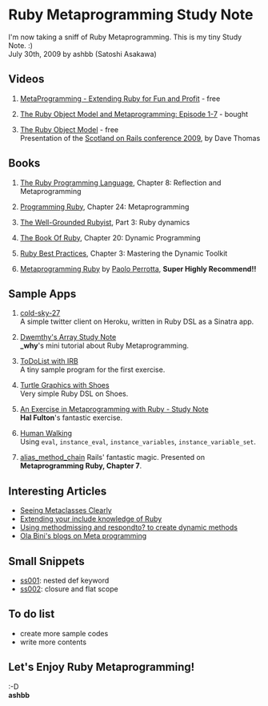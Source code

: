 Ruby Metaprogramming Study Note
===============================
I'm now taking a sniff of Ruby Metaprogramming. This is my tiny Study Note. :)   
July 30th, 2009 by ashbb (Satoshi Asakawa)


Videos
------
1. [MetaProgramming - Extending Ruby for Fun and Profit](http://www.infoq.com/presentations/metaprogramming-ruby) - free

2. [The Ruby Object Model and Metaprogramming: Episode 1-7](http://www.pragprog.com/screencasts/v-dtrubyom/the-ruby-object-model-and-metaprogramming) - bought

3. [The Ruby Object Model](http://scotland-on-rails.s3.amazonaws.com/2A04_DaveThomas-SOR.mp4) - free   
Presentation of the [Scotland on Rails conference 2009](http://www.rubyinside.com/scotland-on-rails-presentations-now-online-27-awesome-videos-1799.html), by Dave Thomas


Books
-----
1. [The Ruby Programming Language](http://oreilly.com/catalog/9780596516178/), Chapter 8: Reflection and Metaprogramming

2. [Programming Ruby](http://www.pragprog.com/titles/ruby3/programming-ruby-1-9), Chapter 24: Metaprogramming

3. [The Well-Grounded Rubyist](http://www.manning.com/black2/), Part 3: Ruby dynamics

4. [The Book Of Ruby](http://www.sapphiresteel.com/The-Book-Of-Ruby), Chapter 20: Dynamic Programming

5. [Ruby Best Practices](http://oreilly.com/catalog/9780596156749/), Chapter 3: Mastering the Dynamic Toolkit

6. [Metaprogramming Ruby](http://www.pragprog.com/titles/ppmetr/metaprogramming-ruby) by [Paolo Perrotta](http://rubylearning.com/blog/2009/07/01/interview-author-paolo-perrotta/), **Super Highly Recommend!!**


Sample Apps
-----------
1. [cold-sky-27](http://github.com/ashbb/cold-sky-27/tree/master)   
  A simple twitter client on Heroku, written in Ruby DSL as a Sinatra app.

2. [Dwemthy's Array Study Note](http://github.com/ashbb/dwemthys_array_study_note/tree/master)   
  **\_why**'s mini tutorial about Ruby Metaprogramming.

3. [ToDoList with IRB](http://github.com/ashbb/ruby_metaprogramming_study_note/tree/master/notes/ToDoList_with_IRB.md)   
  A tiny sample program for the first exercise.

4. [Turtle Graphics with Shoes](http://github.com/ashbb/ruby_metaprogramming_study_note/tree/master/notes/Turtle_Graphics_with_Shoes.md)   
  Very simple Ruby DSL on Shoes.

5. [An Exercise in Metaprogramming with Ruby - Study Note](http://github.com/ashbb/ruby_metaprogramming_study_note/tree/master/notes/An_Exercise_in_Metaprogramming_with_Ruby.md)   
  **Hal Fulton**'s fantastic exercise.

6. [Human Walking](http://github.com/ashbb/ruby_metaprogramming_study_note/tree/master/notes/Human_Walking.md)   
  Using `eval`, `instance_eval`, `instance_variables`, `instance_variable_set`. 

7. [alias\_method\_chain](http://github.com/ashbb/ruby_metaprogramming_study_note/tree/master/notes/alias_method_chain.md)
  Rails' fantastic magic. Presented on **Metaprogramming Ruby, Chapter 7**.


Interesting Articles
--------------------
- [Seeing Metaclasses Clearly](http://whytheluckystiff.net/articles/seeingMetaclassesClearly.html)
- [Extending your include knowledge of Ruby](http://macournoyer.wordpress.com/2007/07/06/extending-your-include-knowledge-of-ruby/)
- [Using methodmissing and respondto? to create dynamic methods](http://technicalpickles.com/posts/using-method_missing-and-respond_to-to-create-dynamic-methods)
- [Ola Bini's blogs on Meta programming](http://ola-bini.blogspot.com/search/label/metaprogramming)


Small Snippets
--------------
- [ss001](http://github.com/ashbb/ruby_metaprogramming_study_note/tree/master/snippets/ss001.md): nested def keyword
- [ss002](http://github.com/ashbb/ruby_metaprogramming_study_note/tree/master/snippets/ss002.md): closure and flat scope


To do list
----------
- create more sample codes   
- write more contents   


Let's Enjoy Ruby Metaprogramming!
---------------------------------
:-D   
**ashbb**
